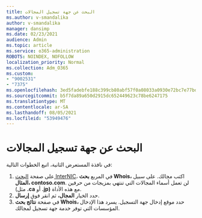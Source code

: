 ```yaml
---
title: البحث عن جهة تسجيل المجالات
ms.author: v-smandalika
author: v-smandalika
manager: dansimp
ms.date: 02/23/2021
audience: Admin
ms.topic: article
ms.service: o365-administration
ROBOTS: NOINDEX, NOFOLLOW
localization_priority: Normal
ms.collection: Adm_O365
ms.custom:
- "9002531"
- "7375"
ms.openlocfilehash: 3ed5fadebfe188c399cb80abf57f0a08033a0930e72bc7e77bd9ac889638fe60
ms.sourcegitcommit: b5f7da89a650d2915dc652449623c78be6247175
ms.translationtype: MT
ms.contentlocale: ar-SA
ms.lasthandoff: 08/05/2021
ms.locfileid: "53949476"
---
```

# <a name="find-your-domain-registrar"></a>البحث عن جهة تسجيل المجالات

في نافذة المستعرض الثانية، اتبع الخطوات التالية:

1. على صفحة [البحث InterNIC](https://lookup.icann.org/)، في المربع **بحث Whois،** اكتب مجالك. على سبيل **المثال، contoso.com**. لن تعمل أسماء المجالات التي تنتهي بمزيجات من حرفين (مثل **.ca** أو **.jp)** مع هذه الأداة.
2. حدد الخيار **المجال،** ثم انقر فوق **إرسال**.
3. في صفحة **نتائج بحث Whois،** حدد موقع إدخال جهة التسجيل. يسرد هذا الإدخال المؤسسات التي توفر خدمة جهة تسجيل لمجالك.
